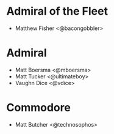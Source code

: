 # Admiral of the Fleet

- Matthew Fisher <@bacongobbler>

# Admiral

- Matt Boersma <@mboersma>
- Matt Tucker <@ultimateboy>
- Vaughn Dice <@vdice>

# Commodore

- Matt Butcher <@technosophos>
